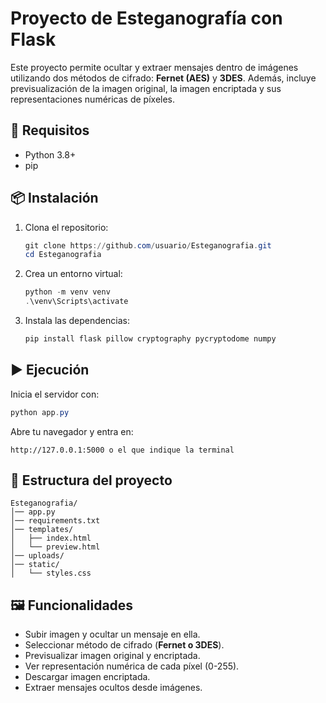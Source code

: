 # Proyecto de Esteganografía con Flask

Este proyecto permite ocultar y extraer mensajes dentro de imágenes utilizando dos métodos de cifrado: **Fernet (AES)** y **3DES**. Además, incluye previsualización de la imagen original, la imagen encriptada y sus representaciones numéricas de píxeles.

## 🚀 Requisitos

- Python 3.8+
- pip

## 📦 Instalación

1. Clona el repositorio:
   ```powershell
   git clone https://github.com/usuario/Esteganografia.git
   cd Esteganografia
   ```

2. Crea un entorno virtual:
   ```powershell
   python -m venv venv
   .\venv\Scripts\activate
   ```

3. Instala las dependencias:
   ```powershell
   pip install flask pillow cryptography pycryptodome numpy
   ```

## ▶️ Ejecución

Inicia el servidor con:
```powershell
python app.py
```

Abre tu navegador y entra en:
```
http://127.0.0.1:5000 o el que indique la terminal
```

## 📂 Estructura del proyecto

```
Esteganografia/
│── app.py
│── requirements.txt
│── templates/
│   ├── index.html
│   └── preview.html
│── uploads/
│── static/
│   └── styles.css
```

## 🖼️ Funcionalidades

- Subir imagen y ocultar un mensaje en ella.
- Seleccionar método de cifrado (**Fernet o 3DES**).
- Previsualizar imagen original y encriptada.
- Ver representación numérica de cada píxel (0-255).
- Descargar imagen encriptada.
- Extraer mensajes ocultos desde imágenes.

